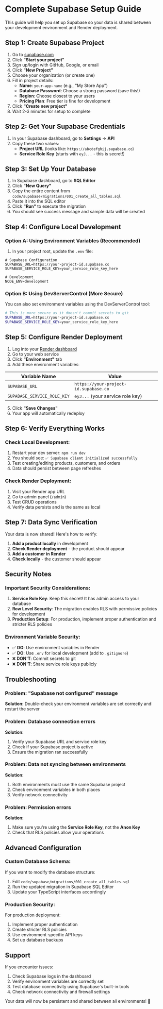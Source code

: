# Complete Supabase Setup Guide

This guide will help you set up Supabase so your data is shared between your development environment and Render deployment.

## Step 1: Create Supabase Project

1. Go to [supabase.com](https://supabase.com)
2. Click **"Start your project"** 
3. Sign up/login with GitHub, Google, or email
4. Click **"New Project"**
5. Choose your organization (or create one)
6. Fill in project details:
   - **Name**: `your-app-name` (e.g., "My Store App")
   - **Database Password**: Choose a strong password (save this!)
   - **Region**: Choose closest to your users
   - **Pricing Plan**: Free tier is fine for development
7. Click **"Create new project"**
8. Wait 2-3 minutes for setup to complete

## Step 2: Get Your Supabase Credentials

1. In your Supabase dashboard, go to **Settings** → **API**
2. Copy these two values:
   - **Project URL** (looks like: `https://abcdefghij.supabase.co`)
   - **Service Role Key** (starts with `eyJ...` - this is secret!)

## Step 3: Set Up Your Database

1. In Supabase dashboard, go to **SQL Editor**
2. Click **"New Query"**
3. Copy the entire content from `code/supabase/migrations/001_create_all_tables.sql`
4. Paste it into the SQL editor
5. Click **"Run"** to execute the migration
6. You should see success message and sample data will be created

## Step 4: Configure Local Development

### Option A: Using Environment Variables (Recommended)

1. In your project root, update the `.env` file:
```env
# Supabase Configuration
SUPABASE_URL=https://your-project-id.supabase.co
SUPABASE_SERVICE_ROLE_KEY=your_service_role_key_here

# Development
NODE_ENV=development
```

### Option B: Using DevServerControl (More Secure)

You can also set environment variables using the DevServerControl tool:

```bash
# This is more secure as it doesn't commit secrets to git
SUPABASE_URL=https://your-project-id.supabase.co
SUPABASE_SERVICE_ROLE_KEY=your_service_role_key_here
```

## Step 5: Configure Render Deployment

1. Log into your [Render dashboard](https://render.com)
2. Go to your web service
3. Click **"Environment"** tab
4. Add these environment variables:

| Variable Name | Value |
|---------------|-------|
| `SUPABASE_URL` | `https://your-project-id.supabase.co` |
| `SUPABASE_SERVICE_ROLE_KEY` | `eyJ...` (your service role key) |

5. Click **"Save Changes"**
6. Your app will automatically redeploy

## Step 6: Verify Everything Works

### Check Local Development:
1. Restart your dev server: `npm run dev`
2. You should see: `✅ Supabase client initialized successfully`
3. Test creating/editing products, customers, and orders
4. Data should persist between page refreshes

### Check Render Deployment:
1. Visit your Render app URL
2. Go to admin panel (`/admin`)
3. Test CRUD operations
4. Verify data persists and is the same as local

## Step 7: Data Sync Verification

Your data is now shared! Here's how to verify:

1. **Add a product locally** in development
2. **Check Render deployment** - the product should appear
3. **Add a customer in Render** 
4. **Check locally** - the customer should appear

## Security Notes

### Important Security Considerations:

1. **Service Role Key**: Keep this secret! It has admin access to your database
2. **Row Level Security**: The migration enables RLS with permissive policies for development
3. **Production Setup**: For production, implement proper authentication and stricter RLS policies

### Environment Variable Security:

- ✅ **DO**: Use environment variables in Render
- ✅ **DO**: Use `.env` for local development (add to `.gitignore`)
- ❌ **DON'T**: Commit secrets to git
- ❌ **DON'T**: Share service role keys publicly

## Troubleshooting

### Problem: "Supabase not configured" message
**Solution**: Double-check your environment variables are set correctly and restart the server

### Problem: Database connection errors
**Solution**: 
1. Verify your Supabase URL and service role key
2. Check if your Supabase project is active
3. Ensure the migration ran successfully

### Problem: Data not syncing between environments
**Solution**:
1. Both environments must use the same Supabase project
2. Check environment variables in both places
3. Verify network connectivity

### Problem: Permission errors
**Solution**:
1. Make sure you're using the **Service Role Key**, not the **Anon Key**
2. Check that RLS policies allow your operations

## Advanced Configuration

### Custom Database Schema:
If you want to modify the database structure:
1. Edit `code/supabase/migrations/001_create_all_tables.sql`
2. Run the updated migration in Supabase SQL Editor
3. Update your TypeScript interfaces accordingly

### Production Security:
For production deployment:
1. Implement proper authentication
2. Create stricter RLS policies
3. Use environment-specific API keys
4. Set up database backups

## Support

If you encounter issues:
1. Check Supabase logs in the dashboard
2. Verify environment variables are correctly set
3. Test database connectivity using Supabase's built-in tools
4. Check network connectivity and firewall settings

Your data will now be persistent and shared between all environments! 🎉
